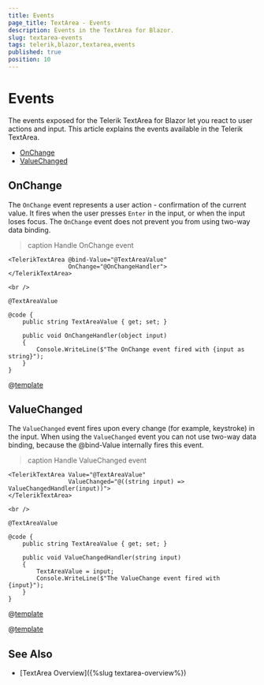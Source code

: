 ```yaml
---
title: Events
page_title: TextArea - Events
description: Events in the TextArea for Blazor.
slug: textarea-events
tags: telerik,blazor,textarea,events
published: true
position: 10
---
```


# Events

The events exposed for the Telerik TextArea for Blazor let you react to user actions and input. This article explains the events available in the Telerik TextArea.

* [OnChange](#onchange)
* [ValueChanged](#valuechanged)

## OnChange

The `OnChange` event represents a user action - confirmation of the current value. It fires when the user presses `Enter` in the input, or when the input loses focus. The `OnChange` event does not prevent you from using two-way data binding.

>caption Handle OnChange event

````CSHTML
<TelerikTextArea @bind-Value="@TextAreaValue"
                 OnChange="@OnChangeHandler">
</TelerikTextArea>

<br />

@TextAreaValue

@code {
    public string TextAreaValue { get; set; }

    public void OnChangeHandler(object input)
    {
        Console.WriteLine($"The OnChange event fired with {input as string}");
    }
}
````

@[template](/_contentTemplates/common/general-info.md#event-callback-can-be-async)

## ValueChanged

The `ValueChanged` event fires upon every change (for example, keystroke) in the input. When using the `ValueChanged` event you can not use two-way data binding, because the @bind-Value internally fires this event.

>caption Handle ValueChanged event

````CSHTML
<TelerikTextArea Value="@TextAreaValue"
                 ValueChanged="@((string input) => ValueChangedHandler(input))">
</TelerikTextArea>

<br />

@TextAreaValue

@code {
    public string TextAreaValue { get; set; }

    public void ValueChangedHandler(string input)
    {
        TextAreaValue = input;
        Console.WriteLine($"The ValueChange event fired with {input}");
    }
}
````

@[template](/_contentTemplates/common/general-info.md#event-callback-can-be-async)

@[template](/_contentTemplates/common/issues-and-warnings.md#valuechanged-lambda-required)

## See Also

* [TextArea Overview]({%slug textarea-overview%})
